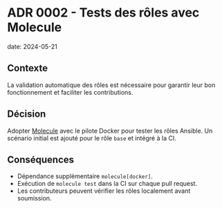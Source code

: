 # ADR 0002 - Tests des rôles avec Molecule

date: 2024-05-21

## Contexte
La validation automatique des rôles est nécessaire pour garantir leur bon fonctionnement et faciliter les contributions.

## Décision
Adopter [Molecule](https://molecule.readthedocs.io/) avec le pilote Docker pour tester les rôles Ansible. Un scénario initial est ajouté pour le rôle `base` et intégré à la CI.

## Conséquences
- Dépendance supplémentaire `molecule[docker]`.
- Exécution de `molecule test` dans la CI sur chaque pull request.
- Les contributeurs peuvent vérifier les rôles localement avant soumission.
